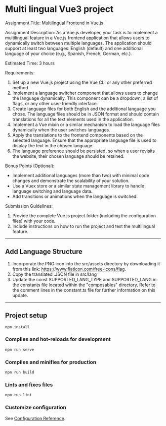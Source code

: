 # Multi lingual Vue3 project
Assignment Title: Multilingual Frontend in Vue.js

Assignment Description:
As a Vue.js developer, your task is to implement a multilingual feature in a Vue.js frontend application that allows users to dynamically switch between multiple languages. The application should support at least two languages: English (default) and one additional language of your choice (e.g., Spanish, French, German, etc.).


Estimated Time: 3 hours

Requirements:
1. Set up a new Vue.js project using the Vue CLI or any other preferred method.
2. Implement a language switcher component that allows users to change the language dynamically. This component can be a dropdown, a list of flags, or any other user-friendly interface.
3. Create language files for both English and the additional language you chose. The language files should be in JSON format and should contain translations for all the text elements used in the application.
4. Implement a Vue mixin or a similar mechanism to load the language files dynamically when the user switches languages.
5. Apply the translations to the frontend components based on the selected language. Ensure that the appropriate language file is used to display the text in the chosen language.
6. The language preference should be persisted, so when a user revisits the website, their chosen language should be retained.


Bonus Points (Optional):
- Implement additional languages (more than two) with minimal code changes and demonstrate the scalability of your solution.
- Use a Vuex store or a similar state management library to handle language switching and language data.
- Add transitions or animations when the language is switched.


Submission Guidelines:
1. Provide the complete Vue.js project folder (including the configuration files) with your code.
2. Include instructions on how to run the project and test the multilingual feature.

-----
## Add Language Structure 
1. Incorporate the PNG icon into the src/assets directory by downloading it from this link: https://www.flaticon.com/free-icons/flag.
2. Copy the translated .JSON file in src/lang
3. Update the const SUPPORTED_LANG_TYPE and SUPPORTED_LANG in the constants file located within the "composables" directory. Refer to the comment lines in the constant.ts file for further information on this update.


-----
## Project setup
```
npm install
```

### Compiles and hot-reloads for development
```
npm run serve
```

### Compiles and minifies for production
```
npm run build
```

### Lints and fixes files
```
npm run lint
```

### Customize configuration
See [Configuration Reference](https://cli.vuejs.org/config/).
